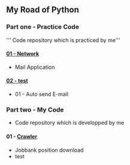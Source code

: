 ## My Road of Python
### Part one - Practice Code
''' Code repository which is practiced by me'''
#### [01 - Network](./Practice/Code/Network)
* Mail Application
#### [02 - test](./Network/)

* 01 - Auto send E-mail


### Part two - My Code
* Code repository which is developped by me
#### 01 - [Crawler](./My%20Code/Crawler/Jobbank%20position%20download.py)
*  Jobbank position download
*  test
